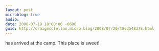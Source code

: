 ```yaml
---
layout: post
microblog: true
audio: 
date: 2008-07-19 18:00:00 -0600
guid: http://craigmcclellan.micro.blog/2008/07/20/t863548378.html
---
```

has arrived at the camp. This place is sweet!
